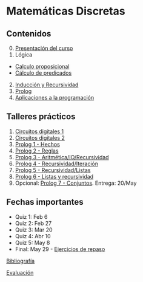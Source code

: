 # Matemáticas Discretas

## Contenidos  

0. [Presentación del curso](0-presentacion/index.html)  
1. Lógica  
  - [Calculo proposicional](1.1-proposiciones/index.html)  
  - [Cálculo de predicados](1.2-predicados/index.html)  
2. [Inducción y Recursividad](2-induccionRecursividad/index.html)
3. [Prolog](3-Prolog/index.html)
4. [Aplicaciones a la programación](4-AplicacionesProgramacion/index.html)


## Talleres prácticos

1. [Circuitos digitales 1](practicas/Taller1-Logisim-201910.pdf)  
2. [Circuitos digitales 2](practicas/Taller2-Logisim-201920.pdf)  
3. [Prolog 1 - Hechos](practicas/Taller3-Prolog-201910.pdf)  
4. [Prolog 2 - Reglas](practicas/Taller4-Prolog-201910.pdf)  
5. [Prolog 3 - Aritmética/IO/Recursividad](practicas/Taller5-Prolog-201910.pdf)  
6. [Prolog 4 - Recursividad/Iteración](practicas/practica6.html)  
7. [Prolog 5 - Recursividad/Listas](practicas/Taller7-Prolog-201910.pdf)  
8. [Prolog 6 - Listas y recursividad](practicas/Taller8-Prolog-201910.pdf)  
9. Opcional: [Prolog 7 - Conjuntos](practicas/Taller9-Prolog-201910.pdf). Entrega: 20/May  


## Fechas importantes

- Quiz 1: Feb 6
- Quiz 2: Feb 27
- Quiz 3: Mar 20
- Quiz 4: Abr 10
- Quiz 5: May 8
- Final: May 29 - [Ejercicios de repaso](2-induccionRecursividad/06-Ejercicios-201820.pdf)  
  

[Bibliografía](bibliografia.html)


[Evaluación](evaluacion.html)
